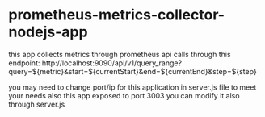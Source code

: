 # prometheus-metrics-collector-nodejs-app
this app collects metrics through prometheus api calls through this endpoint: 
http://localhost:9090/api/v1/query_range?query=${metric}&start=${currentStart}&end=${currentEnd}&step=${step}

you may need to change port/ip for this application in server.js file to meet your needs
also this app exposed to port 3003 you can modify it also through server.js

